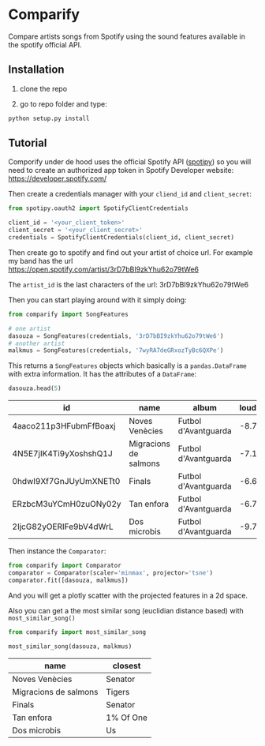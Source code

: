 # Comparify

Compare artists songs from Spotify using the sound features available in the spotify official API.

## Installation

1. clone the repo

2. go to repo folder and type:

```bash
python setup.py install
```

## Tutorial

Comporify under de hood uses the official Spotify API ([spotipy](https://github.com/plamere/spotipy))
so you will need to create an authorized app token in Spotify Developer website: https://developer.spotify.com/

Then create a credentials manager with your `cliend_id` and `client_secret`:

```python
from spotipy.oauth2 import SpotifyClientCredentials

client_id = '<your_client_token>'
client_secret = '<your_client_secret>'
credentials = SpotifyClientCredentials(client_id, client_secret)
```

Then create go to spotify and find out your artist of choice url. For example my band has the url https://open.spotify.com/artist/3rD7bBI9zkYhu62o79tWe6

The `artist_id` is the last characters of the url: 3rD7bBI9zkYhu62o79tWe6

Then you can start playing around with it simply doing:

```python
from comparify import SongFeatures

# one artist
dasouza = SongFeatures(credentials, '3rD7bBI9zkYhu62o79tWe6')
# another artist
malkmus = SongFeatures(credentials, '7wyRA7deGRxozTyBc6QXPe')
```

This returns a `SongFeatures` objects which basically is a `pandas.DataFrame` with extra information. It has the attributes of a `DataFrame`:

```python
dasouza.head(5)
```
id|name|album|loudness|energy|valence|danceability|tempo|speechiness|instrumentalness|acousticness|liveness
---|---|---|---|---|---|---|---|---|---|---|---
4aaco211p3HFubmFfBoaxj|Noves Venècies|Futbol d'Avantguarda|-8.716|0.356|0.608|0.582|130.898|0.0321|0.126|0.452|0.118
4N5E7jIK4Ti9yXoshshQ1J|Migracions de salmons|Futbol d'Avantguarda|-7.193|0.61|0.657|0.535|125.95|0.0299|0.255|0.134|0.131
0hdwI9Xf7GnJUyUmXNETt0|Finals|Futbol d'Avantguarda|-6.603|0.61|0.72|0.638|130.071|0.0304|0.0491|0.0598|0.14 0
ERzbcM3uYCmH0zuONy02y|Tan enfora|Futbol d'Avantguarda|-6.709|0.723|0.537|0.607|120.025|0.0285|0.162|0.216|0.228
2IjcG82yOERIFe9bV4dWrL|Dos microbis|Futbol d'Avantguarda|-9.703|0.422|0.384|0.375|153.432|0.0424|0.525|0.622|0.0983




Then instance the `Comparator`:

```python
from comparify import Comparator
comparator = Comparator(scaler='minmax', projector='tsne')
comparator.fit([dasouza, malkmus])
```

And you will get a plotly scatter with the projected features in a 2d space. 

Also you can get a the most similar song (euclidian distance based) with `most_similar_song()`

```python
from comparify import most_similar_song

most_similar_song(dasouza, malkmus)
```

name|closest
---|---
Noves Venècies|Senator
Migracions de salmons|Tigers
Finals|Senator
Tan enfora|1% Of One
Dos microbis|Us

